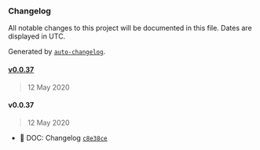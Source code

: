 ### Changelog

All notable changes to this project will be documented in this file. Dates are displayed in UTC.

Generated by [`auto-changelog`](https://github.com/CookPete/auto-changelog).

#### [v0.0.37](https://github.com/datawizio/react-components/compare/v0.0.37...v0.0.37)

> 12 May 2020

#### v0.0.37

> 12 May 2020

-  📖 DOC: Changelog [`c8e38ce`](https://github.com/datawizio/react-components/commit/c8e38ce354c8df767a49b98ef9f7f8ce85447bab)
